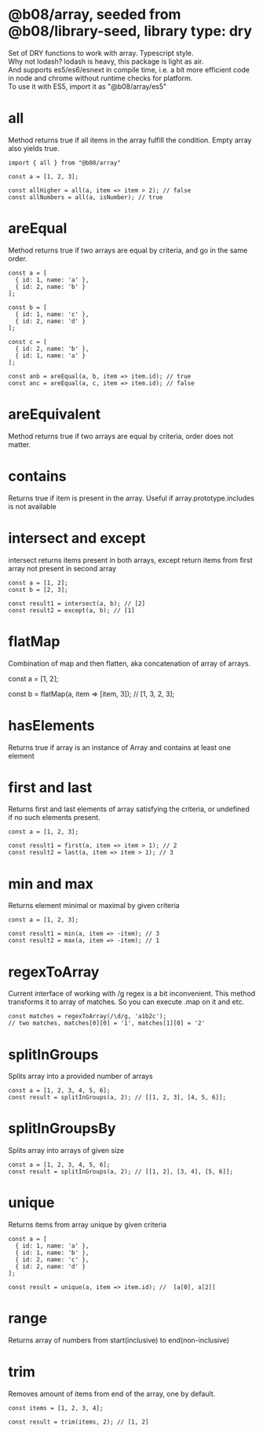 # @b08/array, seeded from @b08/library-seed, library type: dry
Set of DRY functions to work with array. Typescript style.\
Why not lodash? lodash is heavy, this package is light as air. \
And supports es5/es6/esnext in compile time, i.e. a bit more efficient code in node and chrome without runtime checks for platform.\
To use it with ES5, import it as "@b08/array/es5"

# all
Method returns true if all items in the array fulfill the condition. Empty array also yields true.

```
import { all } from "@b08/array"

const a = [1, 2, 3];

const allHigher = all(a, item => item > 2); // false
const allNumbers = all(a, isNumber); // true
```

# areEqual
Method returns true if two arrays are equal by criteria, and go in the same order.

```
const a = [ 
  { id: 1, name: 'a' }, 
  { id: 2, name: 'b' }
];

const b = [ 
  { id: 1, name: 'c' }, 
  { id: 2, name: 'd' }
];

const c = [ 
  { id: 2, name: 'b' }, 
  { id: 1, name: 'a' }
];

const anb = areEqual(a, b, item => item.id); // true
const anc = areEqual(a, c, item => item.id); // false
```

# areEquivalent
Method returns true if two arrays are equal by criteria, order does not matter.

# contains
Returns true if item is present in the array. Useful if array.prototype.includes is not available

# intersect and except
intersect returns items present in both arrays, except return items from first array not present in second array

```
const a = [1, 2];
const b = [2, 3];

const result1 = intersect(a, b); // [2]
const result2 = except(a, b); // [1]
```

# flatMap
Combination of map and then flatten, aka concatenation of array of arrays.

const a = [1, 2];

const b = flatMap(a, item => [item, 3]); // [1, 3, 2, 3];

# hasElements
Returns true if array is an instance of Array and contains at least one element

# first and last
Returns first and last elements of array satisfying the criteria, or undefined if no such elements present.

```
const a = [1, 2, 3];

const result1 = first(a, item => item > 1); // 2
const result2 = last(a, item => item > 1); // 3
```

# min and max
Returns element minimal or maximal by given criteria

```
const a = [1, 2, 3];

const result1 = min(a, item => -item); // 3
const result2 = max(a, item => -item); // 1
```

# regexToArray
Current interface of working with /g regex is a bit inconvenient. This method transforms it to array of matches. So you can execute .map on it and etc.

```
const matches = regexToArray(/\d/g, 'a1b2c'); 
// two matches, matches[0][0] = '1', matches[1][0] = '2'
```

# splitInGroups
Splits array into a provided number of arrays

```
const a = [1, 2, 3, 4, 5, 6];
const result = splitInGroups(a, 2); // [[1, 2, 3], [4, 5, 6]];
```

# splitInGroupsBy
Splits array into arrays of given size

```
const a = [1, 2, 3, 4, 5, 6];
const result = splitInGroups(a, 2); // [[1, 2], [3, 4], [5, 6]];
```

# unique
Returns items from array unique by given criteria

```
const a = [ 
  { id: 1, name: 'a' }, 
  { id: 1, name: 'b' },
  { id: 2, name: 'c' }, 
  { id: 2, name: 'd' }
];

const result = unique(a, item => item.id); //  [a[0], a[2]]
```

# range
Returns array of numbers from start(inclusive) to end(non-inclusive)

# trim
Removes amount of items from end of the array, one by default.

```
const items = [1, 2, 3, 4];

const result = trim(items, 2); // [1, 2] 